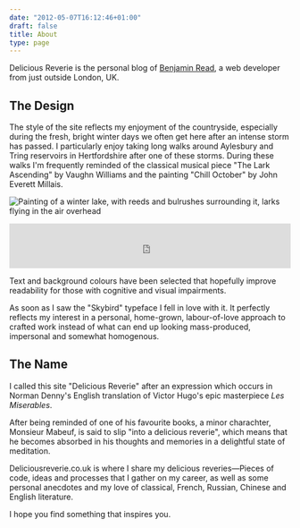 ```yaml
---
date: "2012-05-07T16:12:46+01:00"
draft: false
title: About
type: page
---
```


Delicious Reverie is the personal blog of [Benjamin Read](/about-benjamin-read "recruiters, click here"), a web developer from just outside London, UK.

## The Design
The style of the site reflects my enjoyment of the countryside, especially during the fresh, bright winter days we often get here after an intense storm has passed. I particularly enjoy taking long walks around Aylesbury and Tring reservoirs in Hertfordshire after one of these storms. During these walks I'm frequently reminded of the classical musical piece "The Lark Ascending" by Vaughn Williams and the painting "Chill October" by John Everett Millais.

![Painting of a winter lake, with reeds and bulrushes surrounding it, larks flying in the air overhead](/images/chill-october-john-everett-millais.jpg)

<iframe src="https://open.spotify.com/embed/track/7IULcUDWt4I9crI2BEdXN0" width="100%" height="80" frameborder="0" allowtransparency="true" allow="encrypted-media"></iframe>

Text and background colours have been selected that hopefully improve readability for those with cognitive and visual impairments.

As soon as I saw the "Skybird" typeface I fell in love with it. It perfectly reflects my interest in a personal, home-grown, labour-of-love approach to crafted work instead of what can end up looking mass-produced, impersonal and somewhat homogenous.

## The Name
I called this site "Delicious Reverie" after an expression which occurs in Norman Denny's English translation of Victor Hugo's epic masterpiece _Les Miserables_.

After being reminded of one of his favourite books, a minor charachter, Monsieur Mabeuf, is said to slip "into a delicious reverie", which means that he becomes absorbed in his thoughts and memories in a delightful state of meditation.

Deliciousreverie.co.uk is where I share my delicious reveries&mdash;Pieces of code, ideas and processes that I gather on my career, as well as some personal anecdotes and my love of classical, French, Russian, Chinese and English literature.

I hope you find something that inspires you.
